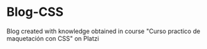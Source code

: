 # Blog-CSS
Blog created with knowledge obtained in course "Curso practico de maquetación con CSS" on Platzi
